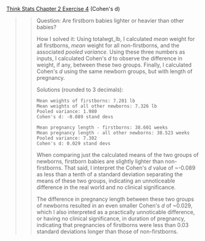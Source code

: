 [Think Stats Chapter 2 Exercise 4](http://greenteapress.com/thinkstats2/html/thinkstats2003.html#toc24) (Cohen's d)

>> Question: Are firstborn babies lighter or heavier than other babies?
>>
>> How I solved it: Using totalwgt_lb, I calculated *mean* weight for all firstborns, *mean* weight for all non-firstborns, and the associated *pooled variance*. Using these three numbers as inputs, I calculated Cohen's *d* to observe the difference in weight, if any, between these two groups. Finally, I calculated Cohen's *d* using the same newborn groups, but with length of pregnancy.
>>
>> Solutions (rounded to 3 decimals):
>>
>>     Mean weights of firstborns: 7.201 lb
>>     Mean weights of all other newborns: 7.326 lb
>>     Pooled variance: 1.980
>>     Cohen's d: -0.089 stand devs
>>
>>     Mean pregnancy length - firstborns: 38.601 weeks
>>     Mean pregnancy length - all other newborns: 38.523 weeks
>>     Pooled variance: 7.302
>>     Cohen's d: 0.029 stand devs
>>
>> When comparing just the calculated means of the two groups of newborns, firstborn babies are slightly lighter than non-firstborns. That said, I interpret the Cohen's *d* value of ~-0.089 as less than a tenth of a standard deviation separating the means of these two groups, indicating an unnoticeable difference in the real world and no clinical significance.  
>>  
>> The difference in pregnancy length between these two groups of newborns resulted in an even smaller Cohen's *d* of ~0.029, which I also interpreted as a practically unnoticable difference, or having no clinical significance, in duration of pregnancy, indicating that pregnancies of firstborns were less than 0.03 standard deviations longer than those of non-firstborns.
